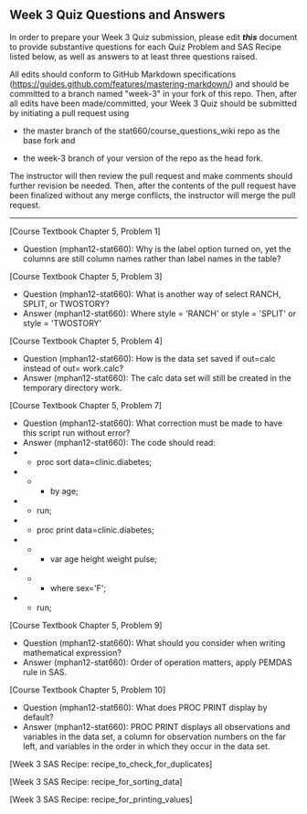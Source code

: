 
## Week 3 Quiz Questions and Answers

In order to prepare your Week 3 Quiz submission, please edit ***this*** document to provide substantive questions for each Quiz Problem and SAS Recipe listed below, as well as answers to at least three questions raised.

All edits should conform to GitHub Markdown specifications (https://guides.github.com/features/mastering-markdown/) and should be committed to a branch named "week-3" in your fork of this repo. Then, after all edits have been made/committed, your Week 3 Quiz should be submitted by initiating a pull request using

- the master branch of the stat660/course_questions_wiki repo as the base fork and

- the week-3 branch of your version of the repo as the head fork.

The instructor will then review the pull request and make comments should further revision be needed. Then, after the contents of the pull request have been finalized without any merge conflicts, the instructor will merge the pull request.



********************************************************************************



[Course Textbook Chapter 5, Problem 1]
- Question (mphan12-stat660): Why is the label option turned on, yet the columns are still column names rather than label names in the table?



[Course Textbook Chapter 5, Problem 3]
- Question (mphan12-stat660): What is another way of select RANCH, SPLIT, or TWOSTORY?
- Answer (mphan12-stat660): Where style = 'RANCH' or style = 'SPLIT' or style = 'TWOSTORY'



[Course Textbook Chapter 5, Problem 4]
- Question (mphan12-stat660): How is the data set saved if out=calc instead of out= work.calc?
- Answer (mphan12-stat660): The calc data set will still be created in the temporary directory work.



[Course Textbook Chapter 5, Problem 7]
- Question (mphan12-stat660): What correction must be made to have this script run without error?
- Answer (mphan12-stat660): The code should read: 
- - proc sort data=clinic.diabetes;
 - - - by age;
- - run;
- - proc print data=clinic.diabetes;
 - - - var age height weight pulse;
 - - - where sex='F';
- - run;



[Course Textbook Chapter 5, Problem 9]
- Question (mphan12-stat660): What should you consider when writing mathematical expression?
- Answer (mphan12-stat660): Order of operation matters, apply PEMDAS rule in SAS. 



[Course Textbook Chapter 5, Problem 10]
- Question (mphan12-stat660): What does PROC PRINT display by default?
- Answer (mphan12-stat660): PROC PRINT displays all observations and variables in the data set, a column for observation numbers on the far left, and variables in the order in which they occur in the data set.



[Week 3 SAS Recipe: recipe_to_check_for_duplicates]



[Week 3 SAS Recipe: recipe_for_sorting_data]



[Week 3 SAS Recipe: recipe_for_printing_values]


